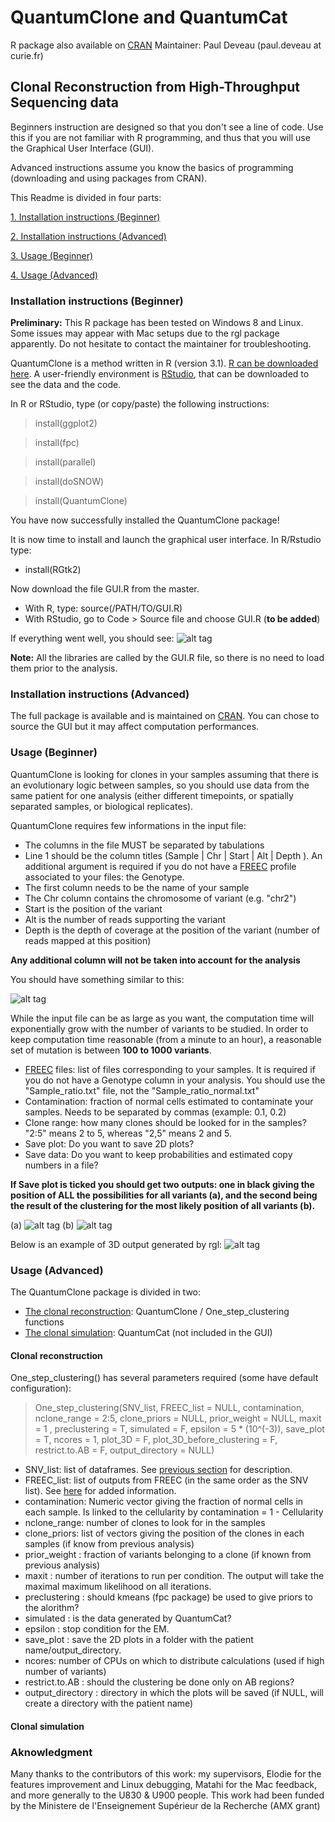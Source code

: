 # QuantumClone and QuantumCat

R package also available on [CRAN](http://cran.r-project.org/web/packages/QuantumClone/index.html)
Maintainer: Paul Deveau (paul.deveau at curie.fr)

## Clonal Reconstruction from High-Throughput Sequencing data
Beginners instruction are designed so that you don't see a line of code. Use this if you are not familiar with R programming, and thus that you will use the Graphical User Interface (GUI).

Advanced instructions assume you know the basics of programming (downloading and using packages from CRAN).

This Readme is divided in four parts:

[1. Installation instructions (Beginner)](#IIB)

[2. Installation instructions (Advanced)](#IIA)

[3. Usage (Beginner)](#UB)

[4. Usage (Advanced)](#UA) 



### <a name="IIB"></a> Installation instructions (Beginner)

**Preliminary:** This R package has been tested on Windows 8 and Linux. Some issues may appear with Mac setups due to the rgl package apparently. Do not hesitate to contact the maintainer for troubleshooting.

QuantumClone is a method written in R (version 3.1). [R can be downloaded here](http://cran.r-project.org/mirrors.html). 
A user-friendly environment is [RStudio](http://www.rstudio.com/products/rstudio/download/), that can be downloaded to see the data and the code.

In R or RStudio, type (or copy/paste) the following instructions:
> install(ggplot2) 

> install(fpc)

> install(parallel)

> install(doSNOW)

> install(QuantumClone)

You have now successfully installed the QuantumClone package!

It is now time to install and launch the graphical user interface. In R/Rstudio type:
* install(RGtk2)

Now download the file GUI.R from the master. 
* With R, type: source(/PATH/TO/GUI.R)
* With RStudio, go to Code > Source file and choose GUI.R (**to be added**)

If everything went well, you should see:
![alt tag](https://github.com/DeveauP/QuantumClone/blob/master/Images/GUI.png)
 
**Note:**
All the libraries are called by the GUI.R file, so there is no need to load them prior to the analysis.

### <a name="IIA"></a>  Installation instructions (Advanced)

The full package is available and is maintained on [CRAN](http://cran.r-project.org/web/packages/QuantumClone/index.html). 
You can chose to source the GUI but it may affect computation performances.

### <a name="UB"></a>  Usage (Beginner)
QuantumClone is looking for clones in your samples assuming that there is an evolutionary logic between samples, so you should use data from the same patient for one analysis (either different timepoints, or spatially separated samples, or biological replicates).


QuantumClone requires few informations in the input file:
<a name="SNVD"></a>
* The columns in the file MUST be separated by tabulations
* Line 1 should be the column titles (Sample | Chr | Start | Alt | Depth ). An additional argument is required if you do not have a [FREEC](http://bioinfo-out.curie.fr/projects/freec/) profile associated to your files: the Genotype. 
* The first column needs to be the name of your sample
* The Chr column contains the chromosome of variant (e.g. "chr2")
* Start is the position of the variant
* Alt is the number of reads supporting the variant
* Depth is the depth of coverage at the position of the variant (number of reads mapped at this position)

**Any additional column will not be taken into account for the analysis**

You should have something similar to this:

![alt tag](https://github.com/DeveauP/QuantumClone/raw/master/Images/Example_input.png)


While the input file can be as large as you want, the computation time will exponentially grow with the number of variants to be studied. In order to keep computation time reasonable (from a minute to an hour), a reasonable set of mutation is between **100 to 1000 variants**.

* <a name="FREECD"></a> [FREEC](http://bioinfo-out.curie.fr/projects/freec/) files: list of files corresponding to your samples. It is required if you do not have a Genotype column in your analysis. You should use the "Sample_ratio.txt" file, not the "Sample_ratio_normal.txt" 
* Contamination: fraction of normal cells estimated to contaminate your samples. Needs to be separated by commas (example: 0.1, 0.2)
* Clone range: how many clones should be looked for in the samples? "2:5" means 2 to 5, whereas "2,5" means 2 and 5.
* Save plot: Do you want to save 2D plots?
* Save data: Do you want to keep probabilities and estimated copy numbers in a file?

**If Save plot is ticked you should get two outputs: one in black giving the position of ALL the possibilities for all variants (a), and the second being the result of the clustering for the most likely position of all variants (b).**

(a) ![alt tag](https://github.com/DeveauP/QuantumClone/raw/master/Images/Cellularity1_1.png)
(b) ![alt tag](https://github.com/DeveauP/QuantumClone/raw/master/Images/Cellularity_clustered1_1_1_2.png)

Below is an example of 3D output generated by rgl:
![alt tag](https://github.com/DeveauP/QuantumClone/raw/master/Images/Example_3D.png)

### <a name="UA"></a>  Usage (Advanced)
The QuantumClone package is divided in two:
* [The clonal reconstruction](#CR): QuantumClone / One_step_clustering functions
* [The clonal simulation](#CS): QuantumCat (not included in the GUI)

#### <a name="CR"></a> Clonal reconstruction
One_step_clustering() has several parameters required (some have default configuration):
> One_step_clustering(SNV_list, FREEC_list = NULL, contamination,
  nclone_range = 2:5, clone_priors = NULL, prior_weight = NULL,
  maxit = 1 , preclustering = T, simulated = F, epsilon = 5 * (10^(-3)),
  save_plot = T, ncores = 1, plot_3D = F, plot_3D_before_clustering = F,
  restrict.to.AB = F, output_directory = NULL)
* SNV_list: list of dataframes. See [previous section](#SNVD) for description.
* FREEC_list: list of outputs from FREEC (in the same order as the SNV list). See [here](#FREECD) for added information.
* contamination: Numeric vector giving the fraction of normal cells in each sample. Is linked to the cellularity by contamination = 1 - Cellularity
* nclone_range: number of clones to look for in the samples
* clone_priors: list of vectors giving the position of the clones in each samples (if know from previous analysis)
* prior_weight : fraction of variants belonging to a clone (if known from previous analysis)
* maxit : number of iterations to run per condition. The output will take the maximal maximum likelihood on all iterations.
* preclustering : should kmeans (fpc package) be used to give priors to the alorithm?
* simulated : is the data generated by QuantumCat?
* epsilon : stop condition for the EM.
* save_plot : save the 2D plots in a folder with the patient name/output_directory.
* ncores: number of CPUs on which to distribute calculations (used if high number of variants)
* restrict.to.AB : should the clustering be done only on AB regions?
* output_directory : directory in which the plots will be saved (if NULL, will create a directory with the patient name)


#### <a name="CS"></a> Clonal simulation

### Aknowledgment
Many thanks to the contributors of this work: my supervisors, Elodie for the features improvement and Linux debugging, Matahi for the Mac feedback, and more generally to the U830 & U900 people. This work had been funded by the Ministere de l'Enseignement Supérieur de la Recherche (AMX grant)
